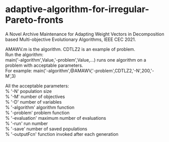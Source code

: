 # adaptive-algorithm-for-irregular-Pareto-fronts
A Novel Archive Maintenance for Adapting Weight Vectors in Decomposition   
based Multi-objective Evolutionary Algorithms, IEEE CEC 2021.

AMAWV.m is the algorithm. CDTLZ2 is an example of problem.  
Run the algorithm:     
main('-algorithm',Value,'-problem',Value,...) runs one algorithm on a problem with acceptable parameters.  
For example: main('-algorithm',@AMAWV,'-problem',CDTLZ2,'-N',200,'-M',3)  

All the acceptable parameters:  
%   '-N'            <positive integer>  population size  
%   '-M'            <positive integer>  number of objectives  
%   '-D'            <positive integer>  number of variables  
%	  '-algorithm'    <function handle>   algorithm function  
%	  '-problem'      <function handle>   problem function  
%	  '-evaluation'   <positive integer>  maximum number of evaluations  
%   '-run'          <positive integer>  run number  
%   '-save'         <integer>           number of saved populations  
%   '-outputFcn'	  <function handle>   function invoked after each generation  

